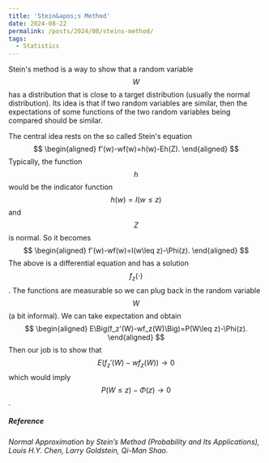 ```yaml
---
title: 'Stein&apos;s Method'
date: 2024-08-22
permalink: /posts/2024/08/steins-method/
tags:
  - Statistics
---
```


Stein's method is a way to show that a random variable $$W$$ has a distribution that is close to a target distribution (usually the normal distribution). Its idea is that if two random variables are similar, then the expectations of some functions of the two random variables being compared should be similar.

The central idea rests on the so called Stein&apos;s equation
$$
\begin{aligned}
f'(w)-wf(w)=h(w)-Eh(Z).
\end{aligned}
$$
Typically, the function $$h$$ would be the indicator function $$h(w)=I(w\leq z)$$ and $$Z$$ is normal. So it becomes
$$
\begin{aligned}
f'(w)-wf(w)=I(w\leq z)-\Phi(z).
\end{aligned}
$$
The above is a differential equation and has a solution $$f_z(\cdot)$$. The functions are measurable so we can plug back in the random variable $$W$$ (a bit informal). We can take expectation and obtain
$$
\begin{aligned}
E\Big(f_z'(W)-wf_z(W)\Big)=P(W\leq z)-\Phi(z).
\end{aligned}
$$
Then our job is to show that $$E\Big(f_z'(W)-wf_z(W)\Big)\rightarrow 0$$ which would imply $$P(W\leq z)-\Phi(z)\rightarrow 0$$.

##### Reference

*Normal Approximation by Stein’s Method (Probability and Its Applications), Louis H.Y. Chen, Larry Goldstein, Qi-Man Shao.*
